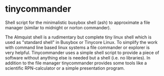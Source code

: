 # tinycommander
Shell script for the minimalistic busybox shell (ash) to approximate a file manager (similar to midnight or norton commander).

The Almquist shell is a rudimentary but complete tiny linux shell which is used as "standard shell" in Busybox or Tinycore Linux.
To simplify the work with command line based linux systems a file commander or explorer is very helpful.
Tinycommander uses a simple shell script to provide a piece of software without anything else is needed but a shell (i.e. no libraries).
In addition to the file manager tinycommander provides some tools like a scientific RPN-calculator or a simple presentation program.
